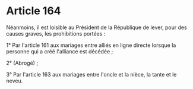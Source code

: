 # Article 164

Néanmoins, il est loisible au Président de la République de lever, pour des causes graves, les prohibitions portées :

1° Par l'article 161 aux mariages entre alliés en ligne directe lorsque la personne qui a créé l'alliance est décédée ;

2° (Abrogé) ;

3° Par l'article 163 aux mariages entre l'oncle et la nièce, la tante et le neveu.
